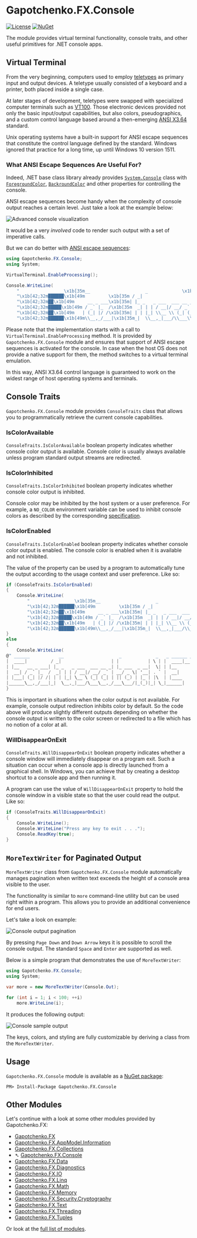 ﻿# Gapotchenko.FX.Console

[![License](https://img.shields.io/badge/license-MIT-green.svg)](../../../../LICENSE)
[![NuGet](https://img.shields.io/nuget/v/Gapotchenko.FX.Console.svg)](https://www.nuget.org/packages/Gapotchenko.FX.Console)

The module provides virtual terminal functionality, console traits, and other useful primitives for .NET console apps.

## Virtual Terminal

From the very beginning, computers used to employ [teletypes](https://en.wikipedia.org/wiki/Teleprinter) as primary input and output devices.
A teletype usually consisted of a keyboard and a printer, both placed inside a single case.

At later stages of development, teletypes were swapped with specialized computer terminals such as [VT100](https://en.wikipedia.org/wiki/VT100).
Those electronic devices provided not only the basic input/output capabilities,
but also colors, pseudographics, and a custom control language based around a then-emerging [ANSI X3.64](https://en.wikipedia.org/wiki/ANSI_escape_code) standard.

Unix operating systems have a built-in support for ANSI escape sequences that constitute the control language defined by the standard. Windows ignored that practice for a long time, up until Windows 10 version 1511.

### What ANSI Escape Sequences Are Useful For?

Indeed, .NET base class library already provides
[`System.Console`](https://docs.microsoft.com/en-us/dotnet/api/system.console) class with
[`ForegroundColor`](https://docs.microsoft.com/en-us/dotnet/api/system.console.foregroundcolor),
[`BackroundColor`](https://docs.microsoft.com/en-us/dotnet/api/system.console.backgroundcolor)
and other properties for controlling the console.

ANSI escape sequences become handy when the complexity of console output reaches a certain level. Just take a look at the example below:

![Advanced console visualization](../../../../Documentation/Assets/Console/console-eazfuscator.net.png)

It would be a very *involved* code to render such output with a set of imperative calls.

But we can do better with [ANSI escape sequences](https://docs.microsoft.com/en-us/windows/console/console-virtual-terminal-sequences):

``` C#
using Gapotchenko.FX.Console;
using System;

VirtualTerminal.EnableProcessing();

Console.WriteLine(
    "                 \x1b[35m__                     _             \x1b[34m_   _ ______ _______ \n" +
    "\x1b[42;32m██████\x1b[49m         \x1b[35m / _|                   | |           \x1b[34m| \\ | |  ____|__   __|\n" +
    "\x1b[42;32m██\x1b[49m     __ _ ___\x1b[35m| |_ _   _ ___  ___ __ _| |_ ___  _ __\x1b[34m|  \\| | |__     | |   \n" +
    "\x1b[42;32m█████\x1b[49m / _` |_  /\x1b[35m  _| | | / __|/ __/ _` | __/ _ \\| '__\x1b[34m| . ` |  __|    | |   \n" +
    "\x1b[42;32m██\x1b[49m   | (_| |/ /\x1b[35m| | | |_| \\__ \\ (_| (_| | || (_) | |\x1b[34m_ | |\\  | |____   | |   \n" +
    "\x1b[42;32m██████\x1b[49m\\__,_/___|\x1b[35m_|  \\__,_|___/\\___\\__,_/___\\___/|_(\x1b[34m_)|_| \\_|______|  |_|\x1b[0m");
```

Please note that the implementation starts with a call to `VirtualTerminal.EnableProcessing` method.
It is provided by `Gapotchenko.FX.Console` module and ensures that support of ANSI escape sequences is activated for the console.
In case when the host OS does not provide a native support for them, the method switches to a virtual terminal emulation.

In this way, ANSI X3.64 control language is guaranteed to work on the widest range of host operating systems and terminals.

## Console Traits

`Gapotchenko.FX.Console` module provides `ConsoleTraits` class that allows you to programmatically retrieve the current console capabilities.

### IsColorAvailable

`ConsoleTraits.IsColorAvailable` boolean property indicates whether console color output is available.
Console color is usually always available unless program standard output streams are redirected.

### IsColorInhibited

`ConsoleTraits.IsColorInhibited` boolean property indicates whether console color output is inhibited.

Console color may be inhibited by the host system or a user preference.
For example, a `NO_COLOR` environment variable can be used to inhibit console colors as described by the corresponding [specification](https://no-color.org/).

### IsColorEnabled

`ConsoleTraits.IsColorEnabled` boolean property indicates whether console color output is enabled.
The console color is enabled when it is available and not inhibited.

The value of the property can be used by a program to automatically tune the output according to the usage context and user preference.
Like so:

``` C#
if (ConsoleTraits.IsColorEnabled)
{
    Console.WriteLine(
        "                 \x1b[35m__                     _             \x1b[34m_   _ ______ _______ \n" +
        "\x1b[42;32m██████\x1b[49m         \x1b[35m / _|                   | |           \x1b[34m| \\ | |  ____|__   __|\n" +
        "\x1b[42;32m██\x1b[49m     __ _ ___\x1b[35m| |_ _   _ ___  ___ __ _| |_ ___  _ __\x1b[34m|  \\| | |__     | |   \n" +
        "\x1b[42;32m█████\x1b[49m / _` |_  /\x1b[35m  _| | | / __|/ __/ _` | __/ _ \\| '__\x1b[34m| . ` |  __|    | |   \n" +
        "\x1b[42;32m██\x1b[49m   | (_| |/ /\x1b[35m| | | |_| \\__ \\ (_| (_| | || (_) | |\x1b[34m_ | |\\  | |____   | |   \n" +
        "\x1b[42;32m██████\x1b[49m\\__,_/___|\x1b[35m_|  \\__,_|___/\\___\\__,_/___\\___/|_(\x1b[34m_)|_| \\_|______|  |_|\x1b[0m");
}
else
{
    Console.WriteLine(
@" ______           __                     _             _   _ ______ _______ 
|  ____|         / _|                   | |           | \ | |  ____|__   __|
| |__   __ _ ___| |_ _   _ ___  ___ __ _| |_ ___  _ __|  \| | |__     | |   
|  __| / _` |_  /  _| | | / __|/ __/ _` | __/ _ \| '__| . ` |  __|    | |   
| |___| (_| |/ /| | | |_| \__ \ (_| (_| | || (_) | |_ | |\  | |____   | |   
|______\__,_/___|_|  \__,_|___/\___\__,_/___\___/|_(_)|_| \_|______|  |_|");
}
```

This is important in situations when the color output is not available.
For example, console output redirection inhibits color by default.
So the code above will produce slightly different outputs depending on whether the console output is written to the color screen or redirected to a file which has no notion of a color at all.

### WillDisappearOnExit

`ConsoleTraits.WillDisappearOnExit` boolean property indicates whether a console window will immediately disappear on a program exit.
Such a situation can occur when a console app is directly launched from a graphical shell.
In Windows, you can achieve that by creating a desktop shortcut to a console app and then running it.

A program can use the value of `WillDisappearOnExit` property to hold the console window in a visible state so that the user could read the output.
Like so:

``` C#
if (ConsoleTraits.WillDisappearOnExit)
{
    Console.WriteLine();
    Console.WriteLine("Press any key to exit . . .");
    Console.ReadKey(true);
}
```

## `MoreTextWriter` for Paginated Output

`MoreTextWriter` class from `Gapotchenko.FX.Console` module automatically manages pagination when written text exceeds the height of a console area visible to the user.

The functionality is similar to `more` command-line utility but can be used right within a program.
This allows you to provide an additional convenience for end users.

Let's take a look on example:

![Console output pagination](../../../../Documentation/Assets/Console/console-eazfuscator.net-more.png)

By pressing `Page Down` and `Down Arrow` keys it is possible to scroll the console output.
The standard `Space` and `Enter` are supported as well.

Below is a simple program that demonstrates the use of `MoreTextWriter`:

``` C#
using Gapotchenko.FX.Console;
using System;

var more = new MoreTextWriter(Console.Out);

for (int i = 1; i < 100; ++i)
    more.WriteLine(i);
```

It produces the following output:

![Console sample output](../../../../Documentation/Assets/Console/console-more-sample.png)

The keys, colors, and styling are fully customizable by deriving a class from the `MoreTextWriter`.

## Usage

`Gapotchenko.FX.Console` module is available as a [NuGet package](https://nuget.org/packages/Gapotchenko.FX.Console):

```
PM> Install-Package Gapotchenko.FX.Console
```

## Other Modules

Let's continue with a look at some other modules provided by Gapotchenko.FX:

- [Gapotchenko.FX](../Gapotchenko.FX#readme)
- [Gapotchenko.FX.AppModel.Information](../AppModel/Gapotchenko.FX.AppModel.Information#readme)
- [Gapotchenko.FX.Collections](../Gapotchenko.FX.Collections#readme)
- &#x27B4; [Gapotchenko.FX.Console](.#readme)
- [Gapotchenko.FX.Data](../Data/Encoding/Gapotchenko.FX.Data.Encoding#readme)
- [Gapotchenko.FX.Diagnostics](../Diagnostics/Gapotchenko.FX.Diagnostics.CommandLine#readme)
- [Gapotchenko.FX.IO](../Gapotchenko.FX.IO#readme)
- [Gapotchenko.FX.Linq](../Linq/Gapotchenko.FX.Linq#readme)
- [Gapotchenko.FX.Math](../Math/Gapotchenko.FX.Math#readme)
- [Gapotchenko.FX.Memory](../Gapotchenko.FX.Memory#readme)
- [Gapotchenko.FX.Security.Cryptography](../Security/Gapotchenko.FX.Security.Cryptography#readme)
- [Gapotchenko.FX.Text](../Gapotchenko.FX.Text#readme)
- [Gapotchenko.FX.Threading](../Gapotchenko.FX.Threading#readme)
- [Gapotchenko.FX.Tuples](../Gapotchenko.FX.Tuples#readme)

Or look at the [full list of modules](../..#readme).
